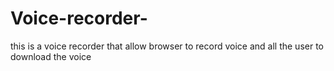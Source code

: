 # Voice-recorder-
this is a voice recorder that allow browser to record voice and all the user to download the voice 
